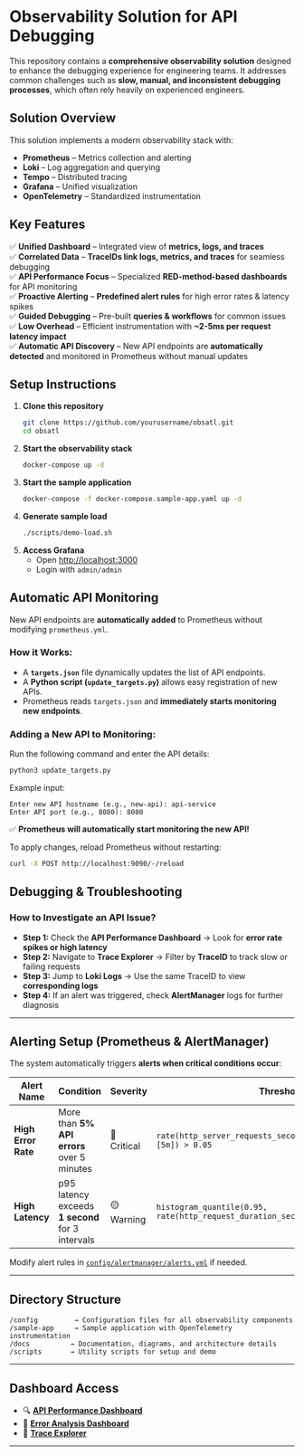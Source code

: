 # **Observability Solution for API Debugging**

This repository contains a **comprehensive observability solution** designed to enhance the debugging experience for engineering teams. It addresses common challenges such as **slow, manual, and inconsistent debugging processes**, which often rely heavily on experienced engineers.

## **Solution Overview**

This solution implements a modern observability stack with:
- **Prometheus** – Metrics collection and alerting
- **Loki** – Log aggregation and querying
- **Tempo** – Distributed tracing
- **Grafana** – Unified visualization
- **OpenTelemetry** – Standardized instrumentation

## **Key Features**

✅ **Unified Dashboard** – Integrated view of **metrics, logs, and traces**  
✅ **Correlated Data** – **TraceIDs link logs, metrics, and traces** for seamless debugging  
✅ **API Performance Focus** – Specialized **RED-method-based dashboards** for API monitoring  
✅ **Proactive Alerting** – **Predefined alert rules** for high error rates & latency spikes  
✅ **Guided Debugging** – Pre-built **queries & workflows** for common issues  
✅ **Low Overhead** – Efficient instrumentation with **~2-5ms per request latency impact**  
✅ **Automatic API Discovery** – New API endpoints are **automatically detected** and monitored in Prometheus without manual updates  

## **Setup Instructions**

1. **Clone this repository**
   ```bash
   git clone https://github.com/yourusername/obsatl.git
   cd obsatl
   ```
2. **Start the observability stack**
   ```bash
   docker-compose up -d
   ```
3. **Start the sample application**
   ```bash
   docker-compose -f docker-compose.sample-app.yaml up -d
   ```
4. **Generate sample load**
   ```bash
   ./scripts/demo-load.sh
   ```
5. **Access Grafana**
   - Open [http://localhost:3000](http://localhost:3000)  
   - Login with `admin/admin`  

## **Automatic API Monitoring**

New API endpoints are **automatically added** to Prometheus without modifying `prometheus.yml`.

### **How it Works:**
- A **`targets.json`** file dynamically updates the list of API endpoints.
- A **Python script (`update_targets.py`)** allows easy registration of new APIs.
- Prometheus reads `targets.json` and **immediately starts monitoring new endpoints**.

### **Adding a New API to Monitoring:**
Run the following command and enter the API details:
```bash
python3 update_targets.py
```
Example input:
```
Enter new API hostname (e.g., new-api): api-service
Enter API port (e.g., 8080): 8080
```
✅ **Prometheus will automatically start monitoring the new API!**

To apply changes, reload Prometheus without restarting:
```bash
curl -X POST http://localhost:9090/-/reload
```

## **Debugging & Troubleshooting**

### **How to Investigate an API Issue?**
- **Step 1:** Check the **API Performance Dashboard** → Look for **error rate spikes or high latency**
- **Step 2:** Navigate to **Trace Explorer** → Filter by **TraceID** to track slow or failing requests
- **Step 3:** Jump to **Loki Logs** → Use the same TraceID to view **corresponding logs**
- **Step 4:** If an alert was triggered, check **AlertManager** logs for further diagnosis

---

## **Alerting Setup (Prometheus & AlertManager)**

The system automatically triggers **alerts when critical conditions occur**:

| **Alert Name**       | **Condition**                                      | **Severity** | **Threshold** |
|----------------------|--------------------------------------------------|-------------|--------------|
| **High Error Rate**  | More than **5% API errors** over 5 minutes       | 🔴 Critical | `rate(http_server_requests_seconds_count{status!~"2.."}[5m]) > 0.05` |
| **High Latency**     | p95 latency exceeds **1 second** for 3 intervals | 🟡 Warning  | `histogram_quantile(0.95, rate(http_request_duration_seconds_bucket[5m])) > 1` |

Modify alert rules in [`config/alertmanager/alerts.yml`](config/alertmanager/alerts.yml) if needed.

---

## **Directory Structure**

```
/config         → Configuration files for all observability components
/sample-app     → Sample application with OpenTelemetry instrumentation
/docs          → Documentation, diagrams, and architecture details
/scripts       → Utility scripts for setup and demo
```

---

## **Dashboard Access**

- 🔍 **[API Performance Dashboard](http://localhost:3000/d/api-performance/api-performance-dashboard)**  
- 🔴 **[Error Analysis Dashboard](http://localhost:3000/d/error-analysis/error-analysis-dashboard)**  
- 📌 **[Trace Explorer](http://localhost:3000/d/trace-explorer/trace-explorer)**  

---
